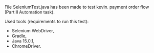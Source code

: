 File SeleniumTest.java has been made to test kevin. payment order flow (Part II Automation task).

Used tools (requirements to run this test):
- Selenium WebDriver,
- Gradle,
- Java 15.0.1,
- ChromeDriver.




